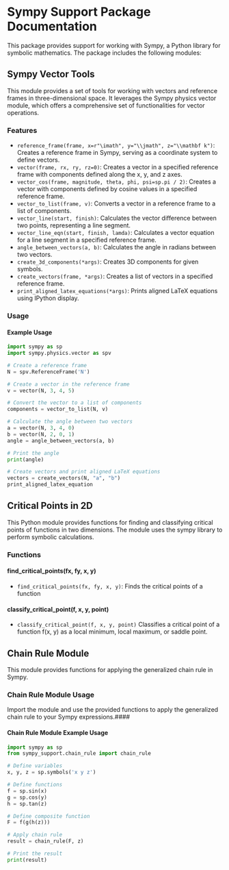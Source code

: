 # Sympy Support Package Documentation

This package provides support for working with Sympy, a Python library for symbolic mathematics. The package includes the following modules:

## Sympy Vector Tools

This module provides a set of tools for working with vectors and reference frames in three-dimensional space. It leverages the Sympy physics vector module, which offers a comprehensive set of functionalities for vector operations.

### Features

- `reference_frame(frame, x=r"\imath", y="\\jmath", z="\\mathbf k")`: Creates a reference frame in Sympy, serving as a coordinate system to define vectors.
- `vector(frame, rx, ry, rz=0)`: Creates a vector in a specified reference frame with components defined along the x, y, and z axes.
- `vector_cos(frame, magnitude, theta, phi, psi=sp.pi / 2)`: Creates a vector with components defined by cosine values in a specified reference frame.
- `vector_to_list(frame, v)`: Converts a vector in a reference frame to a list of components.
- `vector_line(start, finish)`: Calculates the vector difference between two points, representing a line segment.
- `vector_line_eqn(start, finish, lamda)`: Calculates a vector equation for a line segment in a specified reference frame.
- `angle_between_vectors(a, b)`: Calculates the angle in radians between two vectors.
- `create_3d_components(*args)`: Creates 3D components for given symbols.
- `create_vectors(frame, *args)`: Creates a list of vectors in a specified reference frame.
- `print_aligned_latex_equations(*args)`: Prints aligned LaTeX equations using IPython display.

### Usage

#### Example Usage

```python
import sympy as sp
import sympy.physics.vector as spv

# Create a reference frame
N = spv.ReferenceFrame('N')

# Create a vector in the reference frame
v = vector(N, 3, 4, 5)

# Convert the vector to a list of components
components = vector_to_list(N, v)

# Calculate the angle between two vectors
a = vector(N, 3, 4, 0)
b = vector(N, 2, 0, 1)
angle = angle_between_vectors(a, b)

# Print the angle
print(angle)

# Create vectors and print aligned LaTeX equations
vectors = create_vectors(N, "a", "b")
print_aligned_latex_equation
```

## Critical Points in 2D

This Python module provides functions for finding and classifying critical points of functions in two dimensions. The module uses the sympy library to perform symbolic calculations.

### Functions

#### find_critical_points(fx, fy, x, y)

- `find_critical_points(fx, fy, x, y)`: Finds the critical points of a function

#### classify_critical_point(f, x, y, point)

- `classify_critical_point(f, x, y, point)` Classifies a critical point of a function f(x, y) as a local minimum, local maximum, or saddle point.

## Chain Rule Module

This module provides functions for applying the generalized chain rule in Sympy.

### Chain Rule Module Usage

Import the module and use the provided functions to apply the generalized chain rule to your Sympy expressions.####

#### Chain Rule Module Example Usage

```python
import sympy as sp
from sympy_support.chain_rule import chain_rule

# Define variables
x, y, z = sp.symbols('x y z')

# Define functions
f = sp.sin(x)
g = sp.cos(y)
h = sp.tan(z)

# Define composite function
F = f(g(h(z)))

# Apply chain rule
result = chain_rule(F, z)

# Print the result
print(result)
```
